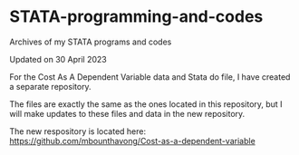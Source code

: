 # STATA-programming-and-codes
Archives of my STATA programs and codes

Updated on 30 April 2023


For the Cost As A Dependent Variable data and Stata do file, I have created a separate repository. 

The files are exactly the same as the ones located in this repository, but I will make updates to these files and data in the new repository. 

The new respository is located here: https://github.com/mbounthavong/Cost-as-a-dependent-variable


